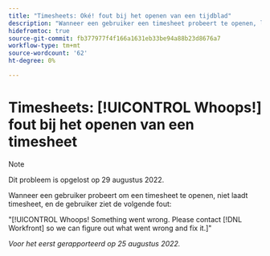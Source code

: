 ```yaml
---
title: "Timesheets: Oké! fout bij het openen van een tijdblad"
description: "Wanneer een gebruiker een timesheet probeert te openen, laadt timesheet niet, en de gebruiker ziet [!UICONTROL Whoops] fout."
hidefromtoc: true
source-git-commit: fb377977f4f166a1631eb33be94a88b23d8676a7
workflow-type: tm+mt
source-wordcount: '62'
ht-degree: 0%

---
```



# Timesheets: [!UICONTROL Whoops!] fout bij het openen van een timesheet

>[!NOTE]
>
>Dit probleem is opgelost op 29 augustus 2022.

Wanneer een gebruiker probeert om een timesheet te openen, niet laadt timesheet, en de gebruiker ziet de volgende fout:

&quot;[!UICONTROL Whoops! Something went wrong. Please contact [!DNL Workfront] so we can figure out what went wrong and fix it.]&quot;

_Voor het eerst gerapporteerd op 25 augustus 2022._

